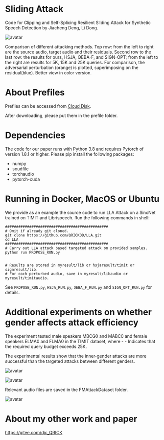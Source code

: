 # Sliding Attack
Code for Clipping and Self-Splicing Resilient Sliding Attack for Synthetic Speech Detection by Jiacheng Deng, Li Dong.

![avatar](https://raw.githubusercontent.com/QRICKDD/LLA/master/picture/temp_picture.png)

Comparison of different attacking methods. Top row: from the left to right are the source audio, target audio and their residuals.
Second row to the last row: the results for ours, HSJA, QEBA-F, and SIGN-OPT; from the left to the right are results for 5K, 15K and 25K queries. For comparison, the adversarial perturbation (orange) is plotted, superimposing on the residual(blue). Better view in color version.

# About Prefiles
Prefiles can be accessed from [Cloud Disk](https://drive.google.com/drive/folders/1RMaPPxeuwSoyGXAMV4E3vnLu1Q-p5M2x?usp=sharing).

After downloading, please put them in the prefile folder.

# Dependencies
The code for our paper runs with Python 3.8 and requires Pytorch of version 1.8.1 or higher. Please pip install the following packages:
* numpy
* soudfile
* torchaudio
* pytorch-cuda

# Running in Docker, MacOS or Ubuntu
We provide as an example the source code to run LLA Attack on a SincNet trained on TIMIT and Librispeech. Run the following commands in shell:

```shell
###############################################
# Omit if already git cloned.
git clone https://github.com/QRICKDD/LLA.git
cd LLA
############################################### 
# Carry out LLA attack based targeted attack on provided samples.
python run PROPOSE_RUN.py


# Results are stored in myresult/lib or hsjaresult/timit or signresult/lib.
# For each perturbed audio, save in myresult/libaudio or myresult/timitaudio.
```

See `PROPOSE_RUN.py`, `HSJA_RUN.py`, `QEBA_F_RUN.py` and `SIGN_OPT_RUN.py` for details. 

# Additional experiments on whether gender affects attack efficiency

The experiment tested male speakers MBCG0 and MABC0 and female speakers ELMA0 and FLMA0 in the TIMIT dataset, where - - Indicates that the required query budget exceeds 25K.

The experimental results show that the inner-gender attacks are more successful than the targeted attacks between different genders.

![avatar](https://s3.bmp.ovh/imgs/2021/12/037b49f152e5a206.png)

![avatar](https://s3.bmp.ovh/imgs/2021/12/ff5eaecc68fa8cb8.png)

Relevant audio files are saved in the FMAttackDataset folder.

![avatar](https://s1.ax1x.com/2022/06/01/XG5LSe.png)

# About my other work and paper
https://gitee.com/djc_QRICK

